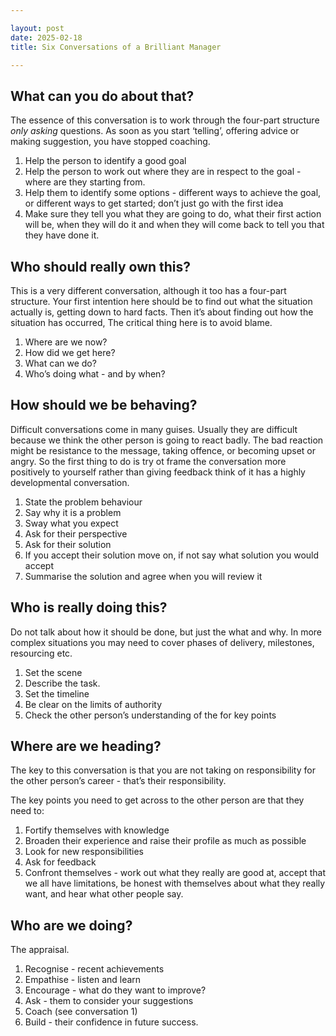 ```yaml
---

layout: post
date: 2025-02-18
title: Six Conversations of a Brilliant Manager

---
```


## What can you do about that?
    
The essence of this conversation is to work through the four-part structure _only asking_ questions. As soon as you start ‘telling’, offering advice or making suggestion, you have stopped coaching.
    
1. Help the person to identify a good goal
2. Help the person to work out where they are in respect to the goal - where are they starting from.
3. Help them to identify some options - different ways to achieve the goal, or different ways to get started; don’t just go with the first idea
4. Make sure they tell you what they are going to do, what their first action will be, when they will do it and when they will come back to tell you that they have done it.
    
## Who should really own this?
    
This is a very different conversation, although it too has a four-part structure. Your first intention here should be to find out what the situation actually is, getting down to hard facts. Then it’s about finding out how the situation has occurred, The critical thing here is to avoid blame.
    
1. Where are we now?
2. How did we get here?
3. What can we do?
4. Who’s doing what - and by when?
    
## How should we be behaving?
    
Difficult conversations come in many guises. Usually they are difficult because we think the other person is going to react badly. The bad reaction might be resistance to the message, taking offence, or becoming upset or angry. So the first thing to do is try ot frame the conversation more positively to yourself rather than giving feedback think of it has a highly developmental conversation.
    
1. State the problem behaviour
2. Say why it is a problem
3. Sway what you expect
4. Ask for their perspective
5. Ask for their solution
6. If you accept their solution move on, if not say what solution you would accept
7. Summarise the solution and agree when you will review it
    
## Who is really doing this?
    
Do not talk about how it should be done, but just the what and why. In more complex situations you may need to cover phases of delivery, milestones, resourcing etc.
    
1. Set the scene
2. Describe the task.
3. Set the timeline
4. Be clear on the limits of authority
5. Check the other person’s understanding of the for key points
    
## Where are we heading?
    
The key to this conversation is that you are not taking on responsibility for the other person’s career - that’s their responsibility.

The key points you need to get across to the other person are that they need to:
    
1. Fortify themselves with knowledge
2. Broaden their experience and raise their profile as much as possible
3. Look for new responsibilities
4. Ask for feedback
5. Confront themselves - work out what they really are good at, accept that we all have limitations, be honest with themselves about what they really want, and hear what other people say.
    
## Who are we doing?
    
The appraisal.
    
1. Recognise - recent achievements
2. Empathise - listen and learn
3. Encourage - what do they want to improve?
4. Ask - them to consider your suggestions
5. Coach (see conversation 1)
6. Build - their confidence in future success.
 